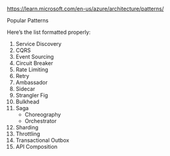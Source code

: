 https://learn.microsoft.com/en-us/azure/architecture/patterns/

Popular Patterns

Here’s the list formatted properly:

1. Service Discovery  
2. CQRS  
3. Event Sourcing  
4. Circuit Breaker  
5. Rate Limiting  
6. Retry  
7. Ambassador  
8. Sidecar  
9. Strangler Fig  
10. Bulkhead  
11. Saga  
    - Choreography
    - Orchestrator
12. Sharding  
13. Throttling
14. Transactional Outbox
15. API Composition
